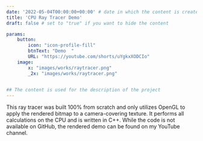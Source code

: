 ```yaml
---
date: '2022-05-04T00:00:00+00:00' # date in which the content is created - defaults to "today"
title: 'CPU Ray Tracer Demo'
draft: false # set to "true" if you want to hide the content 

params:
    button:
        icon: "icon-profile-fill"
        btnText: "Demo  "
        URL: "https://youtube.com/shorts/uYgkxXODCIo"
    image:  
        x: "images/works/raytracer.png"
        _2x: "images/works/raytracer.png"
    

## The content is used for the description of the project
---
```


This ray tracer was built 100% from scratch and only utilizes OpenGL to apply the rendered bitmap to a camera-covering texture. It performs all calculations on the CPU and is written in C++. While the code is not available on GitHub, the rendered demo can be found on my YouTube channel.